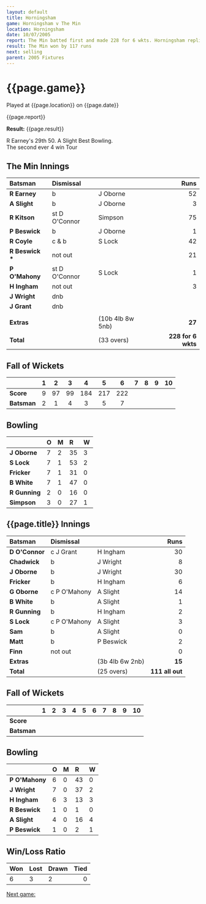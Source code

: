 ```yaml
---
layout: default
title: Horningsham
game: Horningsham v The Min
location: Horningsham
date: 10/07/2005
report: The Min batted first and made 228 for 6 wkts. Horningsham replied with 111 all out
result: The Min won by 117 runs
next: selling
parent: 2005 Fixtures
---
```


# {{page.game}}

Played at {{page.location}} on {{page.date}}

{{page.report}}

**Result:** {{page.result}}

R Earney's 29th 50. A Slight Best Bowling.<br />
The second ever 4 win Tour

## The Min Innings

| Batsman | Dismissal |  | Runs |
|:---|:---|---|---:|
| **R Earney** | b | J Oborne | 52 |
| **A Slight** | b | J Oborne | 3 |
| **R Kitson** | st D O'Connor | Simpson | 75 |
| **P Beswick** | b | J Oborne | 1 |
| **R Coyle** | c & b | S Lock | 42 |
| **R Beswick &#42;** | not out |  | 21 |
| **P O'Mahony** | st D O'Connor | S Lock | 1 |
| **H Ingham** | not out |  | 3 |
| **J Wright** | dnb |  |  |
| **J Grant** | dnb |  |  |
|  |  |  |  |
| **Extras** | | (10b 4lb 8w 5nb) | **27** |
| **Total** | | (33 overs) | **228 for 6 wkts** |

## Fall of Wickets

| | 1 | 2 | 3 | 4 | 5 | 6 | 7 | 8 | 9 | 10 |
|---|:---:|:---:|:---:|:---:|:---:|:---:|:---:|:---:|:---:|:---:|
| **Score** | 9 | 97 | 99 | 184 | 217 | 222 |  |  |  |  |
| **Batsman** | 2 | 1 | 4 | 3 | 5 | 7 |  |  |  |  |

## Bowling

| | O | M | R | W |
|---|:---|:---|:---|:---|
| **J Oborne** | 7 | 2 | 35 | 3 |
| **S Lock** | 7 | 1 | 53 | 2 |
| **Fricker** | 7 | 1 | 31 | 0 |
| **B White** | 7 | 1 | 47 | 0 |
| **R Gunning** | 2 | 0 | 16 | 0 |
| **Simpson** | 3 | 0 | 27 | 1 |

## {{page.title}} Innings

| Batsman | Dismissal |  | Runs |
|:---|:---|---|---:|
| **D O'Connor** | c J Grant | H Ingham | 30 |
| **Chadwick** | b | J Wright | 8 |
| **J Oborne** | b | J Wright | 30 |
| **Fricker** | b | H Ingham | 6 |
| **G Oborne** | c P O'Mahony | A Slight | 14 |
| **B White** | b | A Slight  | 1 |
| **R Gunning** | b | H Ingham | 2 |
| **S Lock** | c P O'Mahony | A Slight | 3 |
| **Sam** | b | A Slight | 0 |
| **Matt** | b | P Beswick | 2 |
| **Finn** | not out |  | 0 |
| **Extras** | | (3b 4lb 6w 2nb) | **15** |
| **Total** | | (25 overs) | **111 all out** |

## Fall of Wickets

| | 1 | 2 | 3 | 4 | 5 | 6 | 7 | 8 | 9 | 10 |
|---|:---:|:---:|:---:|:---:|:---:|:---:|:---:|:---:|:---:|:---:|
| **Score** |  |  |  |  |  |  |  |  |  |  |
| **Batsman** |  |  |  |  |  |  |  |  |  |  |

## Bowling

| | O | M | R | W |
|---|:---|:---|:---|:---|
| **P O'Mahony** | 6 | 0 | 43 | 0 |
| **J Wright** | 7 | 0 | 37 | 2 |
| **H Ingham** | 6 | 3 | 13 | 3 |
| **R Beswick** | 1 | 0 | 1 | 0 |
| **A Slight** | 4 | 0 | 16 | 4 |
| **P Beswick** | 1 | 0 | 2 | 1 |

## Win/Loss Ratio

| Won | Lost | Drawn | Tied |
|:---|:---|:---|---:|
| 6 | 3 | 2 | 0 |

[Next game:]({{page.next}})